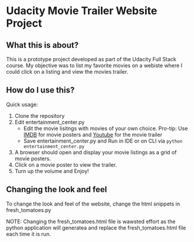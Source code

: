 # Udacity Movie Trailer Website Project

What this is about?
-------------------

This is a prototype project developed as part of the Udacity Full Stack course. My objective was to list my favorite movies on a webiste where I could click on a listing and view the movies trailer.


How do I use this?
------------------

Quick usage:

1. Clone the repository
2. Edit entertainment_center.py
	- Edit the movie lisitngs with movies of your own choice. Pro-tip: Use [IMDB](http://www.imdb.com/) for movie posters and [Youtube](https://www.youtube.com/) for the movie trailer
	- Save entertainment_center.py and Run in IDE or on CLI via `python entertainment_center.py`
3. A browser should open and display your movie listings as a grid of movie posters.
4. Click on a movie poster to view the trailer.
5. Turn up the volume and Enjoy!


Changing the look and feel
-------------------------

To change the look and feel of the website, change the html snippets in fresh_tomatoes.py

NOTE: Changing the fresh_tomatoes.html file is wawsted effort as the python application will generatea and replace the fresh_tomatoes.html file each time it is run.